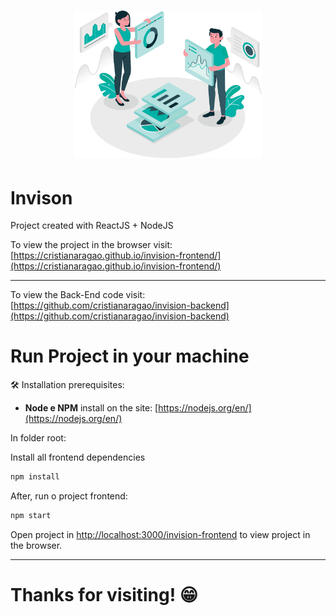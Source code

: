 <h1 align="center">
  <img src="/src/assets/Data@2x.png" alt="Invision" title="Invision" width="300">
</h1>

# Invison

Project created with ReactJS + NodeJS

To view the project in the browser visit: [https://cristianaragao.github.io/invision-frontend/](https://cristianaragao.github.io/invision-frontend/)

<hr/>

To view the Back-End code visit: [https://github.com/cristianaragao/invision-backend](https://github.com/cristianaragao/invision-backend)

# Run Project in your machine

🛠 Installation prerequisites:

* **Node e NPM** install on the site: [https://nodejs.org/en/](https://nodejs.org/en/)

In folder root:

Install all frontend dependencies

```bash
npm install
```
After, run o project frontend:

```bash
npm start
```

Open project in [http://localhost:3000/invision-frontend](http://localhost:3000/invision-frontend) to view project in the browser.

<hr>

# Thanks for visiting! :grin:
